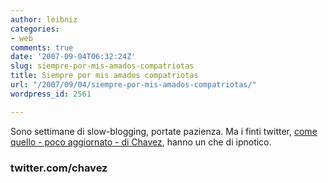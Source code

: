```yaml
---
author: leibniz
categories:
- web
comments: true
date: '2007-09-04T06:32:24Z'
slug: siempre-por-mis-amados-compatriotas
title: Siempre por mis amados compatriotas
url: "/2007/09/04/siempre-por-mis-amados-compatriotas/"
wordpress_id: 2561

---
```

Sono settimane di slow-blogging, portate pazienza. Ma i finti twitter, [come quello - poco aggiornato - di Chavez](https://twitter.com/chavez), hanno un che di ipnotico.

### twitter.com/chavez 
